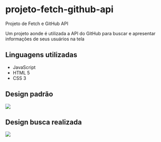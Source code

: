 # projeto-fetch-github-api
Projeto de Fetch e GitHub API

Um projeto aonde é utilizada a API do GitHub para buscar e apresentar informações de seus usuários na tela

## Linguagens utilizadas
* JavaScript
* HTML 5
* CSS 3

## Design padrão
<img src="https://cdn.discordapp.com/attachments/1059824616983515206/1059824717898461244/Screenshot_1.png"></img>

## Design busca realizada
<img src="https://cdn.discordapp.com/attachments/1059824616983515206/1059825028599926824/Screenshot_2.png"></img>